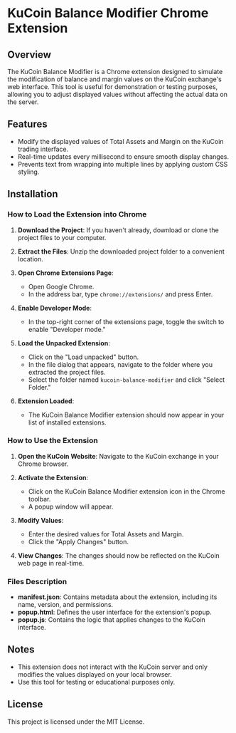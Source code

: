 
# KuCoin Balance Modifier Chrome Extension

## Overview

The KuCoin Balance Modifier is a Chrome extension designed to simulate the modification of balance and margin values on the KuCoin exchange's web interface. This tool is useful for demonstration or testing purposes, allowing you to adjust displayed values without affecting the actual data on the server.

## Features

- Modify the displayed values of Total Assets and Margin on the KuCoin trading interface.
- Real-time updates every millisecond to ensure smooth display changes.
- Prevents text from wrapping into multiple lines by applying custom CSS styling.

## Installation

### How to Load the Extension into Chrome

1. **Download the Project**: If you haven't already, download or clone the project files to your computer.

2. **Extract the Files**: Unzip the downloaded project folder to a convenient location.

3. **Open Chrome Extensions Page**:
   - Open Google Chrome.
   - In the address bar, type `chrome://extensions/` and press Enter.

4. **Enable Developer Mode**:
   - In the top-right corner of the extensions page, toggle the switch to enable "Developer mode."

5. **Load the Unpacked Extension**:
   - Click on the "Load unpacked" button.
   - In the file dialog that appears, navigate to the folder where you extracted the project files.
   - Select the folder named `kucoin-balance-modifier` and click "Select Folder."

6. **Extension Loaded**:
   - The KuCoin Balance Modifier extension should now appear in your list of installed extensions.

### How to Use the Extension

1. **Open the KuCoin Website**: Navigate to the KuCoin exchange in your Chrome browser.

2. **Activate the Extension**:
   - Click on the KuCoin Balance Modifier extension icon in the Chrome toolbar.
   - A popup window will appear.

3. **Modify Values**:
   - Enter the desired values for Total Assets and Margin.
   - Click the "Apply Changes" button.

4. **View Changes**: The changes should now be reflected on the KuCoin web page in real-time.

### Files Description

- **manifest.json**: Contains metadata about the extension, including its name, version, and permissions.
- **popup.html**: Defines the user interface for the extension's popup.
- **popup.js**: Contains the logic that applies changes to the KuCoin interface.

## Notes

- This extension does not interact with the KuCoin server and only modifies the values displayed on your local browser.
- Use this tool for testing or educational purposes only.

## License

This project is licensed under the MIT License.
